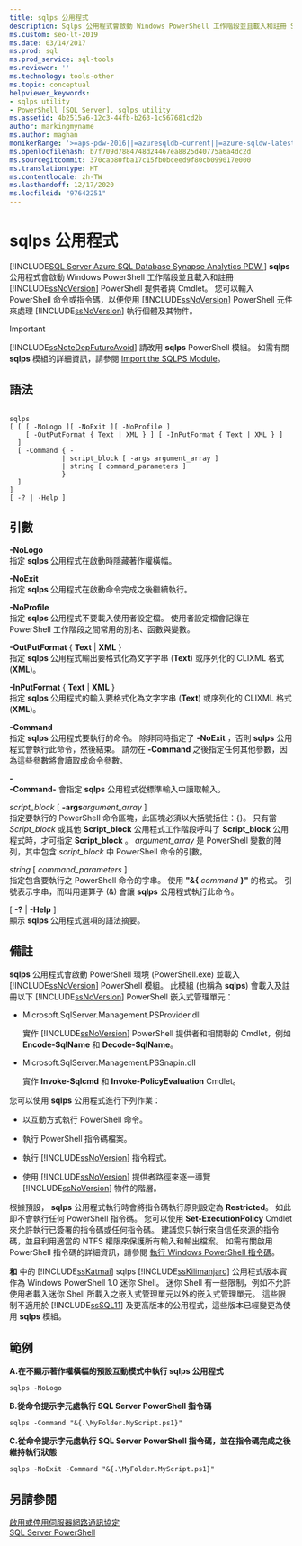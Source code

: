 ```yaml
---
title: sqlps 公用程式
description: Sqlps 公用程式會啟動 Windows PowerShell 工作階段並且載入和註冊 SQL Server PowerShell 提供者與 Cmdlet。
ms.custom: seo-lt-2019
ms.date: 03/14/2017
ms.prod: sql
ms.prod_service: sql-tools
ms.reviewer: ''
ms.technology: tools-other
ms.topic: conceptual
helpviewer_keywords:
- sqlps utility
- PowerShell [SQL Server], sqlps utility
ms.assetid: 4b2515a6-12c3-44fb-b263-1c567681cd2b
author: markingmyname
ms.author: maghan
monikerRange: '>=aps-pdw-2016||=azuresqldb-current||=azure-sqldw-latest||>=sql-server-2016||>=sql-server-linux-2017'
ms.openlocfilehash: b7f709d7884748d24467ea8825d40775a6a4dc2d
ms.sourcegitcommit: 370cab80fba17c15fb0bceed9f80cb099017e000
ms.translationtype: HT
ms.contentlocale: zh-TW
ms.lasthandoff: 12/17/2020
ms.locfileid: "97642251"
---
```

# <a name="sqlps-utility"></a>sqlps 公用程式
[!INCLUDE[SQL Server Azure SQL Database Synapse Analytics PDW ](../includes/applies-to-version/sql-asdb-asdbmi-asa-pdw.md)]
  **sqlps** 公用程式會啟動 Windows PowerShell 工作階段並且載入和註冊 [!INCLUDE[ssNoVersion](../includes/ssnoversion-md.md)] PowerShell 提供者與 Cmdlet。 您可以輸入 PowerShell 命令或指令碼，以便使用 [!INCLUDE[ssNoVersion](../includes/ssnoversion-md.md)] PowerShell 元件來處理 [!INCLUDE[ssNoVersion](../includes/ssnoversion-md.md)] 執行個體及其物件。  
  
> [!IMPORTANT]  
>  [!INCLUDE[ssNoteDepFutureAvoid](../includes/ssnotedepfutureavoid-md.md)] 請改用 **sqlps** PowerShell 模組。 如需有關 **sqlps** 模組的詳細資訊，請參閱 [Import the SQLPS Module](../powershell/download-sql-server-ps-module.md)。  
  
## <a name="syntax"></a>語法  
  
```  
  
sqlps   
[ [ [ -NoLogo ][ -NoExit ][ -NoProfile ]  
    [ -OutPutFormat { Text | XML } ] [ -InPutFormat { Text | XML } ]  
  ]  
  [ -Command { -  
             | script_block [ -args argument_array ]  
             | string [ command_parameters ]  
             }  
  ]  
]  
[ -? | -Help ]  
```  
  
## <a name="arguments"></a>引數  
 **-NoLogo**  
 指定 **sqlps** 公用程式在啟動時隱藏著作權橫幅。  
  
 **-NoExit**  
 指定 **sqlps** 公用程式在啟動命令完成之後繼續執行。  
  
 **-NoProfile**  
 指定 **sqlps** 公用程式不要載入使用者設定檔。 使用者設定檔會記錄在 PowerShell 工作階段之間常用的別名、函數與變數。  
  
 **-OutPutFormat** { **Text** | **XML** }  
 指定 **sqlps** 公用程式輸出要格式化為文字字串 (**Text**) 或序列化的 CLIXML 格式 (**XML**)。  
  
 **-InPutFormat** { **Text** | **XML** }  
 指定 **sqlps** 公用程式的輸入要格式化為文字字串 (**Text**) 或序列化的 CLIXML 格式 (**XML**)。  
  
 **-Command**  
 指定 **sqlps** 公用程式要執行的命令。 除非同時指定了 **-NoExit** ，否則 **sqlps** 公用程式會執行此命令，然後結束。 請勿在 **-Command** 之後指定任何其他參數，因為這些參數將會讀取成命令參數。  
  
 **-**  
 **-Command-** 會指定 **sqlps** 公用程式從標準輸入中讀取輸入。  
  
 *script_block* [ **-args**_argument\_array_ ]  
 指定要執行的 PowerShell 命令區塊，此區塊必須以大括號括住：{}。 只有當 *Script_block* 或其他 **Script_block** 公用程式工作階段呼叫了 **Script_block** 公用程式時，才可指定 **Script_block** 。 *argument_array* 是 PowerShell 變數的陣列，其中包含 *script_block* 中 PowerShell 命令的引數。  
  
 *string* [ *command_parameters* ]  
 指定包含要執行之 PowerShell 命令的字串。 使用 **"&{** _command_ **}"** 的格式。 引號表示字串，而叫用運算子 (&) 會讓 **sqlps** 公用程式執行此命令。  
  
 [ **-?** |  **-Help** ]  
 顯示 **sqlps** 公用程式選項的語法摘要。  
  
## <a name="remarks"></a>備註  
 **sqlps** 公用程式會啟動 PowerShell 環境 (PowerShell.exe) 並載入 [!INCLUDE[ssNoVersion](../includes/ssnoversion-md.md)] PowerShell 模組。 此模組 (也稱為 **sqlps**) 會載入及註冊以下 [!INCLUDE[ssNoVersion](../includes/ssnoversion-md.md)] PowerShell 嵌入式管理單元：  
  
-   Microsoft.SqlServer.Management.PSProvider.dll  
  
     實作 [!INCLUDE[ssNoVersion](../includes/ssnoversion-md.md)] PowerShell 提供者和相關聯的 Cmdlet，例如 **Encode-SqlName** 和 **Decode-SqlName**。  
  
-   Microsoft.SqlServer.Management.PSSnapin.dll  
  
     實作 **Invoke-Sqlcmd** 和 **Invoke-PolicyEvaluation** Cmdlet。  
  
 您可以使用 **sqlps** 公用程式進行下列作業：  
  
-   以互動方式執行 PowerShell 命令。  
  
-   執行 PowerShell 指令碼檔案。  
  
-   執行 [!INCLUDE[ssNoVersion](../includes/ssnoversion-md.md)] 指令程式。  
  
-   使用 [!INCLUDE[ssNoVersion](../includes/ssnoversion-md.md)] 提供者路徑來逐一導覽 [!INCLUDE[ssNoVersion](../includes/ssnoversion-md.md)] 物件的階層。  
  
 根據預設， **sqlps** 公用程式執行時會將指令碼執行原則設定為 **Restricted**。 如此即不會執行任何 PowerShell 指令碼。 您可以使用 **Set-ExecutionPolicy** Cmdlet 來允許執行已簽署的指令碼或任何指令碼。 建議您只執行來自信任來源的指令碼，並且利用適當的 NTFS 權限來保護所有輸入和輸出檔案。 如需有關啟用 PowerShell 指令碼的詳細資訊，請參閱 [執行 Windows PowerShell 指令碼](/previous-versions/system-center/virtual-machine-manager-2008-r2/cc917925(v=technet.10))。  
  
 **和** 中的 [!INCLUDE[ssKatmai](../includes/sskatmai-md.md)] sqlps [!INCLUDE[ssKilimanjaro](../includes/sskilimanjaro-md.md)] 公用程式版本實作為 Windows PowerShell 1.0 迷你 Shell。 迷你 Shell 有一些限制，例如不允許使用者載入迷你 Shell 所載入之嵌入式管理單元以外的嵌入式管理單元。 這些限制不適用於 [!INCLUDE[ssSQL11](../includes/sssql11-md.md)] 及更高版本的公用程式，這些版本已經變更為使用 **sqlps** 模組。  
  
## <a name="examples"></a>範例  
 **A.在不顯示著作權橫幅的預設互動模式中執行 sqlps 公用程式**  
  
```  
sqlps -NoLogo  
```  
  
 **B.從命令提示字元處執行 SQL Server PowerShell 指令碼**  
  
```  
sqlps -Command "&{.\MyFolder.MyScript.ps1}"  
```  
  
 **C.從命令提示字元處執行 SQL Server PowerShell 指令碼，並在指令碼完成之後維持執行狀態**  
  
```  
sqlps -NoExit -Command "&{.\MyFolder.MyScript.ps1}"  
```  
  
## <a name="see-also"></a>另請參閱  
 [啟用或停用伺服器網路通訊協定](../database-engine/configure-windows/enable-or-disable-a-server-network-protocol.md)   
 [SQL Server PowerShell](../powershell/sql-server-powershell.md)  
  
